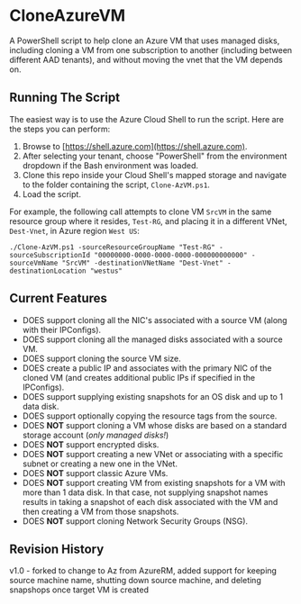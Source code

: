 # CloneAzureVM
A PowerShell script to help clone an Azure VM that uses managed disks, including cloning a VM from one subscription to another (including between different AAD tenants),
and without moving the vnet that the VM depends on.

## Running The Script
The easiest way is to use the Azure Cloud Shell to run the script. Here are the steps you can perform:
1. Browse to [https://shell.azure.com](https://shell.azure.com).
2. After selecting your tenant, choose "PowerShell" from the environment dropdown if the Bash environment was loaded.
3. Clone this repo inside your Cloud Shell's mapped storage and navigate to the folder containing the script, `Clone-AzVM.ps1`.
4. Load the script.

For example, the following call attempts to clone VM `SrcVM` in the same resource group where it resides, `Test-RG`, and placing it in a different VNet, `Dest-Vnet`, in Azure region `West US`:
```
./Clone-AzVM.ps1 -sourceResourceGroupName "Test-RG" -sourceSubscriptionId "00000000-0000-0000-0000-000000000000" -sourceVmName "SrcVM" -destinationVNetName "Dest-Vnet" -destinationLocation "westus"
```

## Current Features
* DOES support cloning all the NIC's associated with a source VM (along with their IPConfigs).
* DOES support cloning all the managed disks associated with a source VM.
* DOES support cloning the source VM size.
* DOES create a public IP and associates with the primary NIC of the cloned VM (and creates additional public IPs if specified in the IPConfigs).
* DOES support supplying existing snapshots for an OS disk and up to 1 data disk.
* DOES support optionally copying the resource tags from the source.
* DOES **NOT** support cloning a VM whose disks are based on a standard storage account (*only managed disks!*)
* DOES **NOT** support encrypted disks.
* DOES **NOT** support creating a new VNet or associating with a specific subnet or creating a new one in the VNet.
* DOES **NOT** support classic Azure VMs.
* DOES **NOT** support creating VM from existing snapshots for a VM with more than 1 data disk. In that case, not supplying snapshot names results in taking a snapshot of each disk associated with the VM and then creating a VM from those snapshots.
* DOES **NOT** support cloning Network Security Groups (NSG).

## Revision History
v1.0 - forked to change to Az from AzureRM, added support for keeping source machine name, shutting down source machine, and deleting snapshops once target VM is created
